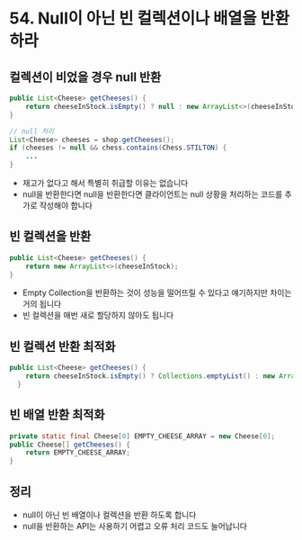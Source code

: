 # 54. Null이 아닌 빈 컬렉션이나 배열을 반환하라
## 컬렉션이 비었을 경우 null 반환
```java
public List<Cheese> getCheeses() {
    return cheeseInStock.isEmpty() ? null : new ArrayList<>(cheeseInStock);
}

// null 처리
List<Cheese> cheeses = shop.getCheeses();
if (cheeses != null && chess.contains(Chess.STILTON) {
    ...
}
```

* 재고가 없다고 해서 특별히 취급할 이유는 없습니다
* null을 반환한다면 null을 반환한다면 클라이언트는 null 상황을 처리하는 코드를 추가로 작성해야 합니다

## 빈 컬렉션을 반환
```java
public List<Cheese> getCheeses() {
    return new ArrayList<>(cheeseInStock);
}
```

* Empty Collection을 반환하는 것이 성능을 떨어뜨릴 수 있다고 얘기하지만 차이는 거의 됩니다
* 빈 컬렉션을 매번 새로 할당하지 않아도 됩니다

## 빈 컬렉션 반환 최적화
```java
public List<Cheese> getCheeses() {
    return cheeseInStock.isEmpty() ? Collections.emptyList() : new ArrayList<>(cheeseInStock);
  }
```

## 빈 배열 반환 최적화
```java
private static final Cheese[0] EMPTY_CHEESE_ARRAY = new Cheese[0];
public Cheese[] getCheeses() {
    return EMPTY_CHEESE_ARRAY;
}
```

## 정리
* null이 아닌 빈 배열이나 컬렉션을 반환 하도록 합니다
* null을 반환하는 API는 사용하기 어렵고 오류 처리 코드도 늘어납니다
